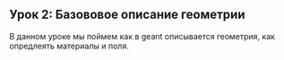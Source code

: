 ## Урок 2: Базововое описание геометрии
В данном уроке мы поймем как в geant описывается геометрия, как опредлеять материалы и поля.